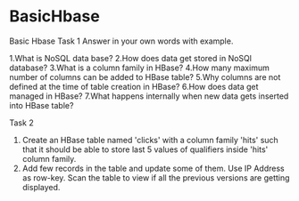 # BasicHbase
Basic Hbase 
Task 1
Answer in your own words with example.

1.What is NoSQL data base?
2.How does data get stored in NoSQl database?
3.What is a column family in HBase?
4.How many maximum number of columns can be added to HBase table?
5.Why columns are not defined at the time of table creation in HBase?
6.How does data get managed in HBase?
7.What happens internally when new data gets inserted into HBase table?

Task 2
1. Create an HBase table named 'clicks' with a column family 'hits' such that it should be
able to store last 5 values of qualifiers inside 'hits' column family.
2. Add few records in the table and update some of them. Use IP Address as row-key. Scan
the table to view if all the previous versions are getting displayed.
